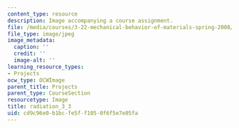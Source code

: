```yaml
---
content_type: resource
description: Image accompanying a course assignment.
file: /media/courses/3-22-mechanical-behavior-of-materials-spring-2008/cd9c96e0b1bcfe5ff1050f6f5e7e05fa_radiation_3_3.jpg
file_type: image/jpeg
image_metadata:
  caption: ''
  credit: ''
  image-alt: ''
learning_resource_types:
- Projects
ocw_type: OCWImage
parent_title: Projects
parent_type: CourseSection
resourcetype: Image
title: radiation_3_3
uid: cd9c96e0-b1bc-fe5f-f105-0f6f5e7e05fa
---
```

